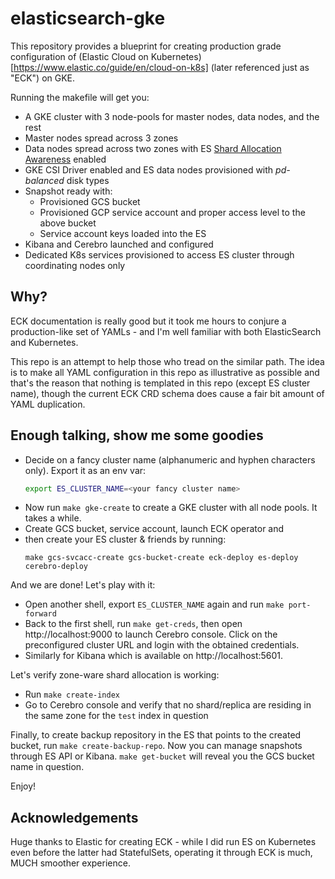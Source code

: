 # elasticsearch-gke

This repository provides a blueprint for creating production grade configuration of
(Elastic Cloud on Kubernetes)[https://www.elastic.co/guide/en/cloud-on-k8s]
(later referenced just as "ECK") on GKE.

Running the makefile will get you:
* A GKE cluster with 3 node-pools for master nodes, data nodes, and the rest
* Master nodes spread across 3 zones
* Data nodes spread across two zones with ES
 [Shard Allocation Awareness](https://www.elastic.co/guide/en/elasticsearch/reference/current/allocation-awareness.html#allocation-awareness)
  enabled
* GKE CSI Driver enabled and ES data nodes provisioned with *pd-balanced* disk types
* Snapshot ready with:
  * Provisioned GCS bucket
  * Provisioned GCP service account and proper access level to the above bucket
  * Service account keys loaded into the ES
* Kibana and Cerebro launched and configured
* Dedicated K8s services provisioned to access ES cluster through coordinating nodes only

## Why?
ECK documentation is really good but it took me hours to conjure a production-like set of
YAMLs - and I'm well familiar with both ElasticSearch and Kubernetes.

This repo is an attempt to help those who tread on the similar path. The idea is to make
all YAML configuration in this repo as illustrative as possible and that's the reason
that nothing is templated in this repo (except ES cluster name), though the current
ECK CRD schema does cause a fair bit amount of YAML duplication.

## Enough talking, show me some goodies
* Decide on a fancy cluster name (alphanumeric and hyphen characters only).
  Export it as an env var:
  ```bash
  export ES_CLUSTER_NAME=<your fancy cluster name>
  ```
* Now run `make gke-create` to create a GKE cluster with all node pools. It takes a while.
* Create GCS bucket, service account, launch ECK operator and
* then create your ES cluster & friends by running:
  ```console
  make gcs-svcacc-create gcs-bucket-create eck-deploy es-deploy cerebro-deploy
  ```

And we are done! Let's play with it:
* Open another shell, export `ES_CLUSTER_NAME` again and run `make port-forward`
* Back to the first shell, run `make get-creds`, then open http://localhost:9000 to launch
  Cerebro console. Click on the preconfigured cluster URL and login with the obtained credentials.
* Similarly for Kibana which is available on http://localhost:5601.

Let's verify zone-ware shard allocation is working:
* Run `make create-index`
* Go to Cerebro console and verify that no shard/replica are residing in the same zone for
  the `test` index in question

Finally, to create backup repository in the ES that points to the created bucket, run
`make create-backup-repo`. Now you can manage snapshots through ES API or Kibana.
`make get-bucket` will reveal you the GCS bucket name in question.

Enjoy!

## Acknowledgements
Huge thanks to Elastic for creating ECK - while I did run ES on Kubernetes even before
the latter had StatefulSets, operating it through ECK is much, MUCH smoother experience.
